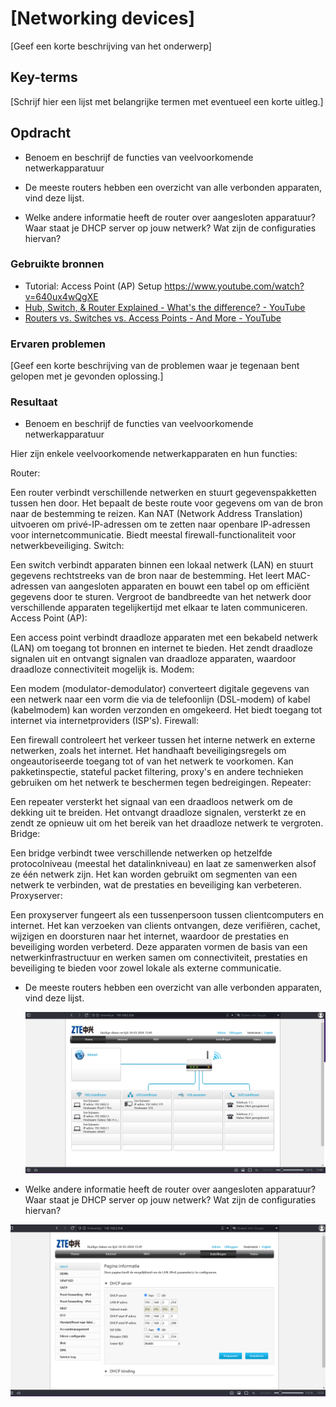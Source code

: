 # [Networking devices]

[Geef een korte beschrijving van het onderwerp]

## Key-terms

[Schrijf hier een lijst met belangrijke termen met eventueel een korte uitleg.]

## Opdracht

- Benoem en beschrijf de functies van veelvoorkomende netwerkapparatuur

- De meeste routers hebben een overzicht van alle verbonden apparaten, vind deze lijst.

- Welke andere informatie heeft de router over aangesloten apparatuur?
  Waar staat je DHCP server op jouw netwerk? Wat zijn de configuraties hiervan?

### Gebruikte bronnen

- Tutorial: Access Point (AP) Setup https://www.youtube.com/watch?v=640ux4wQgXE
- [Hub, Switch, &amp; Router Explained - What&#39;s the difference? - YouTube](https://www.youtube.com/watch?v=1z0ULvg_pW8)
- [Routers vs. Switches vs. Access Points - And More - YouTube](https://www.youtube.com/watch?v=Vc16CCAAz7Q)

### Ervaren problemen

[Geef een korte beschrijving van de problemen waar je tegenaan bent gelopen met je gevonden oplossing.]

### Resultaat

- Benoem en beschrijf de functies van veelvoorkomende netwerkapparatuur

Hier zijn enkele veelvoorkomende netwerkapparaten en hun functies:

Router:

Een router verbindt verschillende netwerken en stuurt gegevenspakketten tussen hen door.
Het bepaalt de beste route voor gegevens om van de bron naar de bestemming te reizen.
Kan NAT (Network Address Translation) uitvoeren om privé-IP-adressen om te zetten naar openbare IP-adressen voor internetcommunicatie.
Biedt meestal firewall-functionaliteit voor netwerkbeveiliging.
Switch:

Een switch verbindt apparaten binnen een lokaal netwerk (LAN) en stuurt gegevens rechtstreeks van de bron naar de bestemming.
Het leert MAC-adressen van aangesloten apparaten en bouwt een tabel op om efficiënt gegevens door te sturen.
Vergroot de bandbreedte van het netwerk door verschillende apparaten tegelijkertijd met elkaar te laten communiceren.
Access Point (AP):

Een access point verbindt draadloze apparaten met een bekabeld netwerk (LAN) om toegang tot bronnen en internet te bieden.
Het zendt draadloze signalen uit en ontvangt signalen van draadloze apparaten, waardoor draadloze connectiviteit mogelijk is.
Modem:

Een modem (modulator-demodulator) converteert digitale gegevens van een netwerk naar een vorm die via de telefoonlijn (DSL-modem) of kabel (kabelmodem) kan worden verzonden en omgekeerd.
Het biedt toegang tot internet via internetproviders (ISP's).
Firewall:

Een firewall controleert het verkeer tussen het interne netwerk en externe netwerken, zoals het internet.
Het handhaaft beveiligingsregels om ongeautoriseerde toegang tot of van het netwerk te voorkomen.
Kan pakketinspectie, stateful packet filtering, proxy's en andere technieken gebruiken om het netwerk te beschermen tegen bedreigingen.
Repeater:

Een repeater versterkt het signaal van een draadloos netwerk om de dekking uit te breiden.
Het ontvangt draadloze signalen, versterkt ze en zendt ze opnieuw uit om het bereik van het draadloze netwerk te vergroten.
Bridge:

Een bridge verbindt twee verschillende netwerken op hetzelfde protocolniveau (meestal het datalinkniveau) en laat ze samenwerken alsof ze één netwerk zijn.
Het kan worden gebruikt om segmenten van een netwerk te verbinden, wat de prestaties en beveiliging kan verbeteren.
Proxyserver:

Een proxyserver fungeert als een tussenpersoon tussen clientcomputers en internet.
Het kan verzoeken van clients ontvangen, deze verifiëren, cachet, wijzigen en doorsturen naar het internet, waardoor de prestaties en beveiliging worden verbeterd.
Deze apparaten vormen de basis van een netwerkinfrastructuur en werken samen om connectiviteit, prestaties en beveiliging te bieden voor zowel lokale als externe communicatie.

- De meeste routers hebben een overzicht van alle verbonden apparaten, vind deze lijst.
  
  ![My_router_UI.png](My_router_UI.png)

- Welke andere informatie heeft de router over aangesloten apparatuur?
  Waar staat je DHCP server op jouw netwerk? Wat zijn de configuraties hiervan?

![My_router_UI2.png](My_router_UI2.png)
